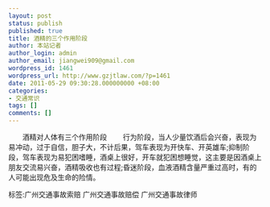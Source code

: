 ```yaml
---
layout: post
status: publish
published: true
title: 酒精的三个作用阶段
author: 本站记者
author_login: admin
author_email: jiangwei909@gmail.com
wordpress_id: 1461
wordpress_url: http://www.gzjtlaw.com/?p=1461
date: 2011-05-29 09:30:28.000000000 +08:00
categories:
- 交通常识
tags: []
comments: []
---
```

　　酒精对人体有三个作用阶段　　行为阶段，当人少量饮酒后会兴奋，表现为易冲动，过于自信，胆子大，不计后果，驾车表现为开快车、开英雄车;抑制阶段，驾车表现为易犯困嗜睡，酒桌上很好，开车就犯困想睡觉，这主要是因酒桌上朋友交流易兴奋，酒精吸收也有过程;昏迷阶段，血液酒精含量严重过高时，有的人可能出现危及生命的险情。标签:广州交通事故索赔 广州交通事故赔偿 广州交通事故律师
